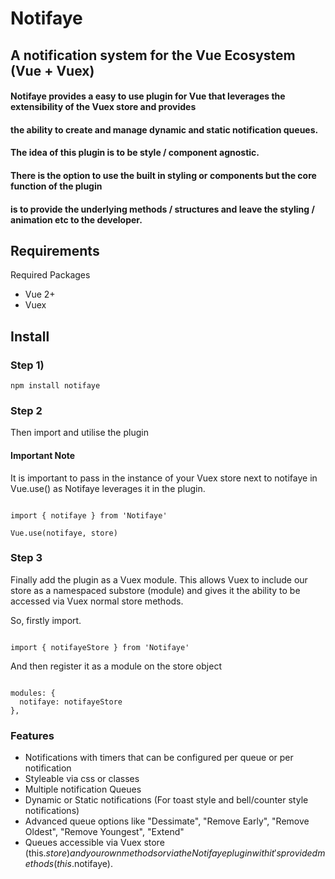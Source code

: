 # Notifaye
## A notification system for the Vue Ecosystem (Vue + Vuex)
#### Notifaye provides a easy to use plugin for Vue that leverages the extensibility of the Vuex store and provides
#### the ability to create and manage dynamic and static notification queues.

#### The idea of this plugin is to be style / component agnostic.
#### There is the option to use the built in styling or components but the core function of the plugin
#### is to provide the underlying methods / structures and leave the styling / animation etc to the developer.

## Requirements

Required Packages
- Vue 2+
- Vuex

## Install

### Step 1)
```
npm install notifaye

```

### Step 2
Then import and utilise the plugin
#### Important Note
It is important to pass in the instance of your Vuex store next to notifaye in Vue.use() as Notifaye leverages it in the plugin.

```

import { notifaye } from 'Notifaye'

Vue.use(notifaye, store)

```

### Step 3
Finally add the plugin as a Vuex module. This allows Vuex to include our store as a namespaced substore (module) and gives it the ability to be accessed via Vuex normal store methods.

So, firstly import.
```

import { notifayeStore } from 'Notifaye'

```
And then register it as a module on the store object

```

modules: {
  notifaye: notifayeStore
},

```

### Features
- Notifications with timers that can be configured per queue or per notification
- Styleable via css or classes
- Multiple notification Queues
- Dynamic or Static notifications (For toast style and bell/counter style notifications)
- Advanced queue options like "Dessimate", "Remove Early", "Remove Oldest", "Remove Youngest", "Extend"
- Queues accessible via Vuex store (this.$store) and your own methods or via the Notifaye plugin with it's provided methods(this.$notifaye).
